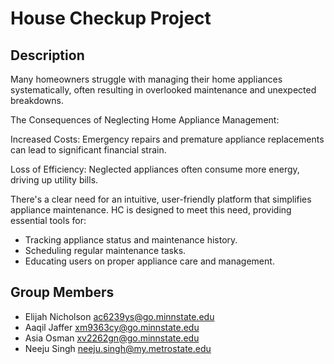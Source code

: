 # House Checkup Project

## Description
Many homeowners struggle with managing their home appliances systematically, often resulting in overlooked maintenance and unexpected breakdowns.

The Consequences of Neglecting Home Appliance Management:

Increased Costs: Emergency repairs and premature appliance replacements can lead to significant financial strain.

Loss of Efficiency: Neglected appliances often consume more energy, driving up utility bills.

There's a clear need for an intuitive, user-friendly platform that simplifies appliance maintenance. HC is designed to meet this need, providing essential tools for:
- Tracking appliance status and maintenance history.
- Scheduling regular maintenance tasks.
- Educating users on proper appliance care and management.

## Group Members

- Elijah Nicholson <ac6239ys@go.minnstate.edu>
- Aaqil Jaffer <xm9363cy@go.minnstate.edu>
- Asia Osman <xv2262gn@go.minnstate.edu>
- Neeju Singh <neeju.singh@my.metrostate.edu>
